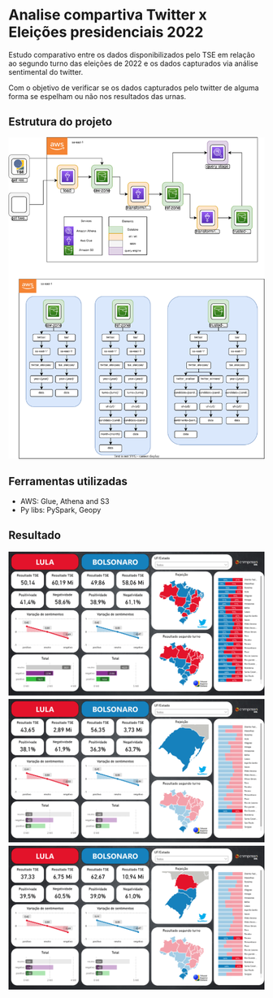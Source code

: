 # Analise compartiva Twitter x Eleições presidenciais 2022

Estudo comparativo entre os dados disponibilizados pelo TSE em relação ao segundo turno das eleições de 2022 e os dados capturados via análise sentimental do twitter. 

Com o objetivo de verificar se os dados capturados pelo twitter de alguma forma se espelham ou não nos resultados das urnas.

## Estrutura do projeto
![Projeto](imgs/projetofinal.drawio.svg)

## Ferramentas utilizadas

* AWS: Glue, Athena and S3
* Py libs: PySpark, Geopy

## Resultado
![projeto1](imgs/Entrega_final.png)
![projeto2](imgs/Entrega_final1.png)
![projeto3](imgs/Entrega_final2.png)
